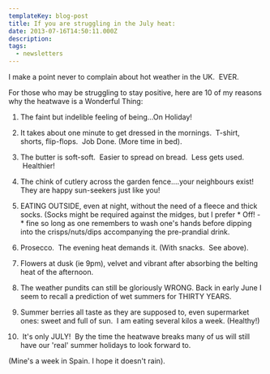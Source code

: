 ```yaml
---
templateKey: blog-post
title: If you are struggling in the July heat:
date: 2013-07-16T14:50:11.000Z
description: 
tags: 
  - newsletters
---
```


I make a point never to complain about hot weather in the UK.  EVER.

For those who may be struggling to stay positive, here are 10 of my reasons why the heatwave is a Wonderful Thing:

1. The faint but indelible feeling of being...On Holiday!

2. It takes about one minute to get dressed in the mornings.  T-shirt, shorts, flip-flops.  Job Done. (More time in bed).

3. The butter is soft-soft.  Easier to spread on bread.  Less gets used.  Healthier!

4. The chink of cutlery across the garden fence....your neighbours exist! They are happy sun-seekers just like you!

5. EATING OUTSIDE, even at night, without the need of a fleece and thick socks. (Socks might be required against the midges, but I prefer * Off! - * fine so long as one remembers to wash one's hands before dipping into the crisps/nuts/dips accompanying the pre-prandial drink.

6. Prosecco.  The evening heat demands it. (With snacks.  See above).

7. Flowers at dusk (ie 9pm), velvet and vibrant after absorbing the belting heat of the afternoon.

8. The weather pundits can still be gloriously WRONG. Back in early June I seem to recall a prediction of wet summers for THIRTY YEARS.

9. Summer berries all taste as they are supposed to, even supermarket ones: sweet and full of sun.  I am eating several kilos a week. (Healthy!)

10.  It's only JULY!  By the time the heatwave breaks many of us will still have our 'real' summer holidays to look forward to.

(Mine's a week in Spain. I hope it doesn't rain).
